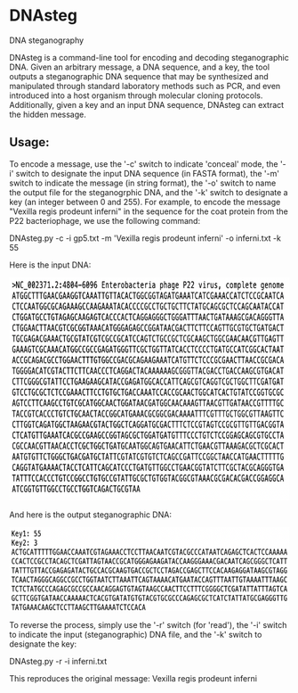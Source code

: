 # DNAsteg
DNA steganography

DNAsteg is a command-line tool for encoding and decoding steganographic DNA. Given an arbitrary message, a DNA sequence, and a key, the tool outputs a steganographic DNA sequence that may be synthesized and manipulated through standard laboratory methods such as PCR, and even introduced into a host organism through molecular cloning protocols. Additionally, given a key and an input DNA sequence, DNAsteg can extract the hidden message.

## Usage:
To encode a message, use the '-c' switch to indicate 'conceal' mode, the '-i' switch to designate the input DNA sequence (in FASTA format), the '-m' switch to indicate the message (in string format), the '-o' switch to name the output file for the steganogrphic DNA, and the '-k' switch to designate a key (an integer between 0 and 255). For example, to encode the message "Vexilla regis prodeunt inferni" in the sequence for the coat protein from the P22 bacteriophage, we use the following command:

DNAsteg.py -c -i gp5.txt -m 'Vexilla regis prodeunt inferni' -o inferni.txt -k 55

Here is the input DNA:

<img src="inputDNA.png" alt="example" width="700" height="400" />

And here is the output steganographic DNA:

<img src="vexilla.png" alt="example" width="600" height="150" />

To reverse the process, simply use the '-r' switch (for 'read'), the '-i' switch to indicate the input (steganographic) DNA file, and the '-k' switch to designate the key:

DNAsteg.py -r -i inferni.txt

This reproduces the original message:
Vexilla regis prodeunt inferni
